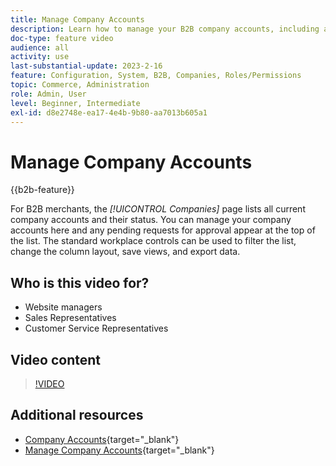 ```yaml
---
title: Manage Company Accounts
description: Learn how to manage your B2B company accounts, including any pending requests for approval.
doc-type: feature video
audience: all
activity: use
last-substantial-update: 2023-2-16
feature: Configuration, System, B2B, Companies, Roles/Permissions
topic: Commerce, Administration
role: Admin, User
level: Beginner, Intermediate
exl-id: d8e2748e-ea17-4e4b-9b80-aa7013b605a1
---
```

# Manage Company Accounts

{{b2b-feature}}

For B2B merchants, the _[!UICONTROL Companies]_ page lists all current company accounts and their status. You can manage your company accounts here and any pending requests for approval appear at the top of the list. The standard workplace controls can be used to filter the list, change the column layout, save views, and export data.

## Who is this video for?

- Website managers
- Sales Representatives
- Customer Service Representatives

## Video content

>[!VIDEO](https://video.tv.adobe.com/v/344447?quality=12&learn=on)

## Additional resources

- [Company Accounts](https://experienceleague.adobe.com/docs/commerce-admin/b2b/companies/account-companies.html){target="_blank"}
- [Manage Company Accounts](https://experienceleague.adobe.com/docs/commerce-admin/b2b/companies/account-company-manage.html){target="_blank"}
